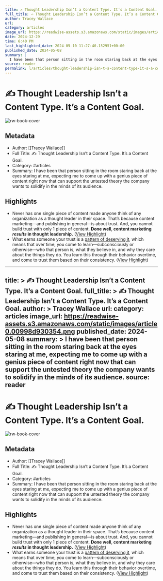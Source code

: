 ```yaml
---
title: ✍️ Thought Leadership Isn’t a Content Type. It’s a Content Goal.
full_title: ✍️ Thought Leadership Isn’t a Content Type. It’s a Content Goal.
author: Tracey Wallace
url: 
category: articles
image_url: https://readwise-assets.s3.amazonaws.com/static/images/article0.00998d930354.png
date: 2024-12-29
time: 6:40 PM
last_highlighted_date: 2024-05-10 11:27:40.152951+00:00
published_date: 2024-05-08
summary: |
  I have been that person sitting in the room staring back at the eyes staring at me, expecting me to come up with a genius piece of content right now that can support the untested theory the company wants to solidify in the minds of its audience.
source: reader
permalink: l/articles/thought-leadership-isn-t-a-content-type-it-s-a-content-goal
---
```

# ✍️ Thought Leadership Isn’t a Content Type. It’s a Content Goal.

![rw-book-cover](https://readwise-assets.s3.amazonaws.com/static/images/article0.00998d930354.png)

## Metadata
- Author: [[Tracey Wallace]]
- Full Title: ✍️ Thought Leadership Isn’t a Content Type. It’s a Content Goal.
- Category: #articles
- Summary: I have been that person sitting in the room staring back at the eyes staring at me, expecting me to come up with a genius piece of content right now that can support the untested theory the company wants to solidify in the minds of its audience.

## Highlights
- Never has one single piece of content made anyone think of any organization as a thought leader in their space.
  That’s because content marketing––and publishing in general––is about trust. And, you cannot build trust with only 1 piece of content.
  **Done well, content marketing *results* in thought leadership.** ([View Highlight](https://read.readwise.io/read/01hxh43wgbfm3kwb7p4wbsyamv))
- What earns someone your trust is a [pattern of deserving it](https://link.workweek.com/click/35301445.7043/aHR0cHM6Ly93d3cuY2FtYnJpZGdlLm9yZy9jb3JlL2Jvb2tzL2Ficy90cnVzdC1pbi1tZWRpY2luZS9wYXR0ZXJuYmFzZWQtZGVmaW5pdGlvbi1vZi10cnVzdC9EQkQ3MEQwNDcxRTI5RERFRjUxMzUyQjNFRjNERDJBRD9oYXNoZWRfdXNlcj0wYTMwZWVjNzlkYWEyMzg2M2VhYTEwYTc2YWIwZGY4Mw/65fff68c6ede8b0b7709ef2eBdbea23fc), which means that over time, you come to learn––subconsciously or otherwise––who that person is, what they believe in, and why they care about the things they do.
  You learn this through their behavior overtime, and come to trust them based on their consistency. ([View Highlight](https://read.readwise.io/read/01hxh44fpexmn3jw4w72z7k7tj))


---
title: >
  ✍️ Thought Leadership Isn’t a Content Type. It’s a Content Goal.
full_title: >
  ✍️ Thought Leadership Isn’t a Content Type. It’s a Content Goal.
author: >
  Tracey Wallace
url: 
category: articles
image_url: https://readwise-assets.s3.amazonaws.com/static/images/article0.00998d930354.png
published_date: 2024-05-08
summary: >
  I have been that person sitting in the room staring back at the eyes staring at me, expecting me to come up with a genius piece of content right now that can support the untested theory the company wants to solidify in the minds of its audience.
source: reader
---
# ✍️ Thought Leadership Isn’t a Content Type. It’s a Content Goal.

![rw-book-cover](https://readwise-assets.s3.amazonaws.com/static/images/article0.00998d930354.png)

## Metadata
- Author: [[Tracey Wallace]]
- Full Title: ✍️ Thought Leadership Isn’t a Content Type. It’s a Content Goal.
- Category: #articles
- Summary: I have been that person sitting in the room staring back at the eyes staring at me, expecting me to come up with a genius piece of content right now that can support the untested theory the company wants to solidify in the minds of its audience.

## Highlights
- Never has one single piece of content made anyone think of any organization as a thought leader in their space.
  That’s because content marketing––and publishing in general––is about trust. And, you cannot build trust with only 1 piece of content.
  **Done well, content marketing *results* in thought leadership.** ([View Highlight](https://read.readwise.io/read/01hxh43wgbfm3kwb7p4wbsyamv))
- What earns someone your trust is a [pattern of deserving it](https://link.workweek.com/click/35301445.7043/aHR0cHM6Ly93d3cuY2FtYnJpZGdlLm9yZy9jb3JlL2Jvb2tzL2Ficy90cnVzdC1pbi1tZWRpY2luZS9wYXR0ZXJuYmFzZWQtZGVmaW5pdGlvbi1vZi10cnVzdC9EQkQ3MEQwNDcxRTI5RERFRjUxMzUyQjNFRjNERDJBRD9oYXNoZWRfdXNlcj0wYTMwZWVjNzlkYWEyMzg2M2VhYTEwYTc2YWIwZGY4Mw/65fff68c6ede8b0b7709ef2eBdbea23fc), which means that over time, you come to learn––subconsciously or otherwise––who that person is, what they believe in, and why they care about the things they do.
  You learn this through their behavior overtime, and come to trust them based on their consistency. ([View Highlight](https://read.readwise.io/read/01hxh44fpexmn3jw4w72z7k7tj))


